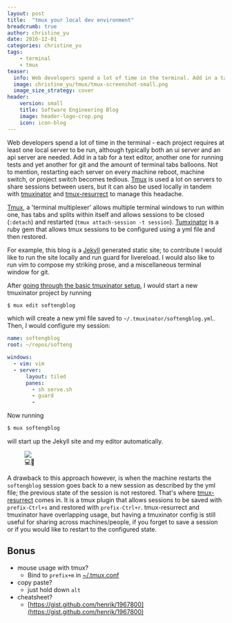 ```yaml
---
layout: post
title:  "tmux your local dev environment"
breadcrumb: true
author: christine_yu
date: 2016-12-01
categories: christine_yu
tags:
    - terminal
    - tmux
teaser:
  info: Web developers spend a lot of time in the terminal. Add in a tab for a text editor, another one for running tests and yet another for git and the amount of terminal tabs balloons. Tmux is used a lot on servers to share sessions between users, but it can also be used locally in tandem with tmuxinator and tmux-resurrect to manage this headache.
  image: christine_yu/tmux/tmux-screenshot-small.png
  image_size_strategy: cover
header:
    version: small
    title: Software Engineering Blog
    image: header-logo-crop.png
    icon: icon-blog
---
```


Web developers spend a lot of time in the terminal - each project requires at least one local server to be run, although typically both an ui server and an api server are needed. Add in a tab for a text editor, another one for running tests and yet another for git and the amount of terminal tabs balloons. Not to mention, restarting each server on every machine reboot, machine switch, or project switch becomes tedious. [Tmux](https://tmux.github.io) is used a lot on servers to share sessions between users, but it can also be used locally in tandem with [tmuxinator](https://github.com/tmuxinator/tmuxinator) and [tmux-resurrect](https://github.com/tmux-plugins/tmux-resurrect) to manage this headache.

[Tmux](https://tmux.github.io/), a 'terminal multiplexer' allows multiple terminal windows to run within one, has tabs and splits within itself and allows sessions to be closed (`:detach`) and restarted (`tmux attach-session -t session`). [Tumxinator](https://github.com/tmuxinator/tmuxinator) is a ruby gem that allows tmux sessions to be configured using a yml file and then restored.

For example, this blog is a [Jekyll](https://jekyllrb.com/) generated static site; to contribute I would like to run the site locally and run guard for livereload. I would also like to run vim to compose my striking prose, and a miscellaneous terminal window for git.

After [going through the basic tmuxinator setup](https://github.com/tmuxinator/tmuxinator#installation), I would start a new tmuxinator project by running

~~~bash
$ mux edit softengblog
~~~

which will create a new yml file saved to `~/.tmuxinator/softengblog.yml`. Then, I would configure my session:

~~~yml
name: softengblog
root: ~/repos/softeng

windows:
  - vim: vim
  - server:
      layout: tiled
      panes:
        - sh serve.sh
        - guard
        -
~~~

Now running

~~~bash
$ mux softengblog
~~~
will start up the Jekyll site and my editor automatically.

<figure>
  <img src="{{site.urlimg}}christine_yu/tmux/tmux-screenshot.png" />
  <figcaption>💻🎉</figcaption>
</figure>

A drawback to this approach however, is when the machine restarts the `softengblog` session goes back to a new session as described by the yml file; the previous state of the session is not restored. That's where [tmux-resurrect](https://github.com/tmux-plugins/tmux-resurrect) comes in. It is a tmux plugin that allows sessions to be saved with `prefix-Ctrl+s` and restored with `prefix-Ctrl+r`. tmux-resurrect and tmuxinator have overlapping usage, but having a tmuxinator config is still useful for sharing across machines/people, if you forget to save a session or if you would like to restart to the configured state.

## Bonus
- mouse usage with tmux?
  - Bind to `prefix+m` in [~/.tmux.conf](https://github.com/cy/dotfiles/blob/master/tmux.conf#L70)
- copy paste?
  - just hold down `alt`
- cheatsheet?
  - [https://gist.github.com/henrik/1967800](https://gist.github.com/henrik/1967800)
